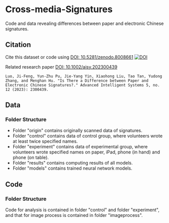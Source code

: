 # Cross-media-Signatures
Code and data revealing differences between paper and electronic Chinese signatures.

## Citation
Cite this dataset or code using [DOI: 10.5281/zenodo.8008661](https://doi.org/10.5281/zenodo.8008661) [![DOI](https://zenodo.org/badge/649775887.svg)](https://zenodo.org/badge/latestdoi/649775887)

Related research paper [DOI: 10.1002/aisy.202300439](https://doi.org/10.1002/aisy.202300439)

`Luo, Ji-Feng, Yun-Zhu Pu, Jie-Yang Yin, Xiaohong Liu, Tao Tan, Yudong Zhang, and Menghan Hu. "Is There a Difference between Paper and Electronic Chinese Signatures?." Advanced Intelligent Systems 5, no. 12 (2023): 2300439.`

## Data
### Folder Structure
- Folder "origin" contains originally scanned data of signatures.
- Folder "control" contains data of control group, where volunteers wrote at least twice specified names.
- Folder "experiment" contains data of experimental group, where volunteers wrote specified names on paper, iPad, phone (in hand) and phone (on table).
- Folder "results" contains computing results of all models.
- Folder "models" contains trained neural network models.

## Code
### Folder Structure
Code for analysis is contained in folder "control" and folder "experiment", and that for image process is contained in folder "imageprocess".
